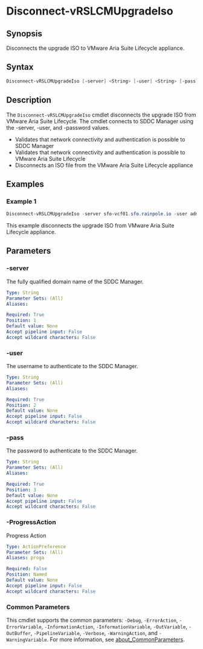 # Disconnect-vRSLCMUpgradeIso

## Synopsis

Disconnects the upgrade ISO to VMware Aria Suite Lifecycle appliance.

## Syntax

```powershell
Disconnect-vRSLCMUpgradeIso [-server] <String> [-user] <String> [-pass] <String> [-ProgressAction <ActionPreference>] [<CommonParameters>]
```

## Description

The `Disconnect-vRSLCMUpgradeIso` cmdlet disconnects the upgrade ISO from VMware Aria Suite Lifecycle.
The cmdlet connects to SDDC Manager using the -server, -user, and -password values.

- Validates that network connectivity and authentication is possible to SDDC Manager
- Validates that network connectivity and authentication is possible to VMware Aria Suite Lifecycle
- Disconnects an ISO file from the VMware Aria Suite Lifecycle appliance

## Examples

### Example 1

```powershell
Disconnect-vRSLCMUpgradeIso -server sfo-vcf01.sfo.rainpole.io -user administrator@vsphere.local -pass VMw@re1!
```

This example disconnects the upgrade ISO from VMware Aria Suite Lifecycle appliance.

## Parameters

### -server

The fully qualified domain name of the SDDC Manager.

```yaml
Type: String
Parameter Sets: (All)
Aliases:

Required: True
Position: 1
Default value: None
Accept pipeline input: False
Accept wildcard characters: False
```

### -user

The username to authenticate to the SDDC Manager.

```yaml
Type: String
Parameter Sets: (All)
Aliases:

Required: True
Position: 2
Default value: None
Accept pipeline input: False
Accept wildcard characters: False
```

### -pass

The password to authenticate to the SDDC Manager.

```yaml
Type: String
Parameter Sets: (All)
Aliases:

Required: True
Position: 3
Default value: None
Accept pipeline input: False
Accept wildcard characters: False
```

### -ProgressAction

Progress Action

```yaml
Type: ActionPreference
Parameter Sets: (All)
Aliases: proga

Required: False
Position: Named
Default value: None
Accept pipeline input: False
Accept wildcard characters: False
```

### Common Parameters

This cmdlet supports the common parameters: `-Debug`, `-ErrorAction`, `-ErrorVariable`, `-InformationAction`, `-InformationVariable`, `-OutVariable`, `-OutBuffer`, `-PipelineVariable`, `-Verbose`, `-WarningAction`, and `-WarningVariable`. For more information, see [about_CommonParameters](http://go.microsoft.com/fwlink/?LinkID=113216).
